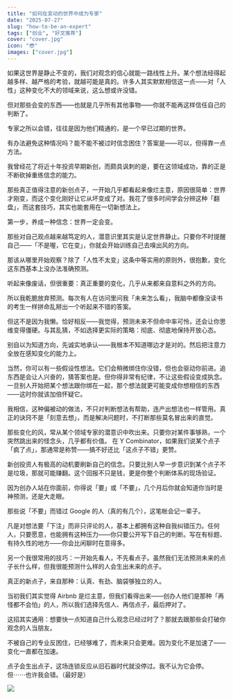 ```yaml
---
title: "如何在变动的世界中成为专家"
date: "2025-07-27"
slug: "how-to-be-an-expert"
tags: ["创业", "好文推荐"]
cover: "cover.jpg"
icon: "😎"
images: ["cover.jpg"]
---
```

如果这世界是静止不变的，我们对观念的信心就能一路线性上升。某个想法经得起越多样、越严格的考验，就越可能是真的。许多人其实默默相信这一点——对「人性」这种变化不大的领域来说，这么想或许没错。



但对那些会变的东西——也就是几乎所有其他事物——你就不能再这样信任自己的判断了。



专家之所以会错，往往是因为他们精通的，是一个早已过期的世界。



有办法避免这种情况吗？能不能不被过时信念困住？答案是——可以，但得靠一点方法。



我曾经花了将近十年投资早期新创，而颇具讽刺的是，要在这领域成功，靠的正是不断砍掉重练信念的能力。



那些真正值得注意的新创点子，一开始几乎都看起来像烂主意，原因很简单：世界才刚变，而这个变化刚好让它从坏变成了对。我花了很多时间学会分辨这种「翻盘」，而这套技巧，其实也能套用在一切新想法上。



第一步，养成一种信念：世界一定会变。



那些对自己观点越来越笃定的人，潜意识里其实是认定世界静止。只要你不时提醒自己——「不是喔，它在变」，你就会开始训练自己去嗅出风的方向。



那该从哪里开始观察？除了「人性不太变」这条中等实用的原则外，很抱歉，变化这东西基本上没办法准确预测。



听起来像废话，但很重要：真正重要的变化，几乎从来都来自意料之外的方向。



所以我乾脆放弃预测。每次有人在访问里问我「未来怎么看」，我脑中都像没读书的考生一样拼命乱掰出一个听起来不错的答案。



但这不是因为我懒。恰好相反——我觉得，预测未来不但命中率可怜，还会让你思维变得僵硬。与其乱猜，不如选择更实际的策略：彻底、彻底地保持开放心态。



别自以为知道方向，先诚实地承认——我根本不知道哪边才是对的。然后把注意力全放在感知变化的能力上。



当然，你可以有一些假设性想法。它们会稍微绑住你没错，但也会驱动你前进。追东西是会让人兴奋的，猜答案也是。但你得非常有纪律，不让这些假设变成执念。
一旦别人开始把某个想法跟你绑在一起，那个想法就更可能变成你想相信的东西——这时你就该加倍怀疑它。



我相信，这种偏被动的做法，不只对判断想法有帮助，连产出想法也一样管用。真正的诀窍不是「刻意去想」，而是解决问题时，不打断那些莫名冒出来的直觉。



那些变化的风，常从某个领域专家的潜意识中吹出来。只要你对某件事够熟，一个突然跳出来的怪念头，几乎都有价值。
在 Y Combinator，如果我们说某个点子「疯了点」，那通常是称赞——搞不好还比「这点子不错」更赞。



新创投资人有极高的动机要刷新自己的信念。只要比别人早一步意识到某个点子不是垃圾，那就可能赚翻。这个回报不只是钱，更是你整个判断体系的现场验证。



因为创办人站在你面前，你得说「要」或「不要」，几个月后你就会知道你当时是神预测，还是大走眼。



那些说「不要」而错过 Google 的人（真的有几个），这笔帐会记一辈子。



凡是对想法要「下注」而非只评论的人，基本上都拥有这种自我纠错压力。任何人，只要愿意，也能拥有这种压力——你只要公开写下自己的判断。写在有标题、有持久性的地方——你会比闲聊时在意得多。



另一个我很常用的技巧：一开始先看人，不先看点子。虽然我们无法预测未来的点子长什么样，但我很能预测什么样的人会生出未来的点子。



真正的新点子，来自那种：认真、有劲、脑袋够独立的人。



当初我们其实觉得 Airbnb 是烂主意，但我们看得出来——创办人他们是那种「再怪都不会怕」的人，所以我们选择先信人、再信点子，最后押对了。



这招其实通用：想要快一点知道自己什么观念已经过时了？那就去跟那些会打破你观念的人当朋友。



不被自己的专业反困住，已经够难了，而未来只会更难。因为变化不是加速了——变化一直都在加速。



点子会生出点子，这场连锁反应从旧石器时代就没停过。我不认为它会停。
但⋯⋯也许我会错。（最好是）




![](https://prod-files-secure.s3.us-west-2.amazonaws.com/112d0858-5090-4d34-a606-b75eb8d65fd2/46476355-9cf3-4e99-9b7a-3531bc426380/1000202064.png?X-Amz-Algorithm=AWS4-HMAC-SHA256&X-Amz-Content-Sha256=UNSIGNED-PAYLOAD&X-Amz-Credential=ASIAZI2LB466V7KDE3XD%2F20250729%2Fus-west-2%2Fs3%2Faws4_request&X-Amz-Date=20250729T174226Z&X-Amz-Expires=3600&X-Amz-Security-Token=IQoJb3JpZ2luX2VjEIL%2F%2F%2F%2F%2F%2F%2F%2F%2F%2FwEaCXVzLXdlc3QtMiJHMEUCIFqQ6Sy6BkPd9iM57MaULz9EF%2BoBslveH7XWjuFlpEXXAiEAmE5VfwBXz07ud%2FRvVT%2BRfDCqPOHaskhEAFON8C2MOo4qiAQIq%2F%2F%2F%2F%2F%2F%2F%2F%2F%2F%2FARAAGgw2Mzc0MjMxODM4MDUiDKdRVl%2BrUj1jTc%2BSWyrcA2D4XVOjF7uf4xU9bU1J7Rnrja3UglCPymqzkr%2BZnS9pc8zBnv%2BknxZfL25amXALiaDhMzCuBnM37jsAUv2%2BhHrlRw2DNLJecJMfSze3vCAZy2F%2FzFVwZCEckdG21k26zAs9xZ8ERsem6hJyJoObJaDKFu5jKMqjPDxCA0l%2BPrk0QmwRw1UyW8BPHGTzEfVkL7sGTN7WCQOZf%2Fx%2BZvIWNnxb4P5XsmobY1Spbf6fG59hw3BHcC5Nh23I8Qor0Cgmx%2FSiyaLduD41vlOm7M4ZyIqf11ca%2BH%2F3p7hiT6drL350Dc%2FsqliJR8M77l9FiElZF%2B5uc22KF%2FaioBlpILSSPgEmIHNW8p2onqvmXkryIDnmlZyxwX9bLzUXcjYdT%2B1ZUGNQL0ehEDXcNd931NJGmyqStuY%2BhoWoTXdZRIqmdqaJtXM0zWEe7mo2%2BEQEcczxeY3q%2BoLMWlOmY8LyhV22nSFpxMF6UrhQOItWkBkGqZ%2BBAP3SAixGlF6OCqOeJkNhYpx9F42pFZKGOvnXR8GSivsmmnzTANGoudJ4luOoBS5482xni0T%2FkPz4kZjpRLlSXSsLSSxVfU3cG1C6gH35d40DasFC2LEtRScjJu940QEkzFxjAoRJde4mHR91MJOPpMQGOqUBqdystwMAhz5cOeSC7flupf%2B3EMw97NhsudesZp8WF1fnz4ZaEQZx5BFMOUusO7UYQC%2F%2FcrfWagZ4z878i6%2Bsy5O6olEIAIqcIc3HQQ5NXnkv7pRVNGDoCb71Ss3tU72jXGyEDXn3eCFQ3%2BufXNeS6EwrdxexJhemWIhBE7sXnc3nQVAKR7ICLnLbp842lPOKPozHAL9%2FR4qpULVFW7RVFvqRTLlk&X-Amz-Signature=c9b99b4ebb902755d57d52cca3476733b9aac20a0ac6eec4a48e7706e882b6bd&X-Amz-SignedHeaders=host&x-amz-checksum-mode=ENABLED&x-id=GetObject)

